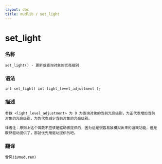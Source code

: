 ```yaml
---
layout: doc
title: mudlib / set_light
---
```

# set_light

### 名称

    set_light() - 更新或查询对象的光亮级别

### 语法

    int set_light( int light_level_adjustment );

### 描述


    参数 <light_level_adjustment> 为 0 为查询对象的当前光亮级别，为正代表增加当前对象的光亮级别，为负代表减少当前对象的光亮级别。

    译者注：原则上这个函数不应该是驱动该提供的，因为这是很容易被模拟出来的游戏功能，但是既然驱动提供了，那就优先用驱动提供的吧。

### 翻译

    雪风(i@mud.ren)
